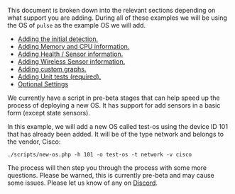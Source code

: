 This document is broken down into the relevant sections depending on
what support you are adding. During all of these examples we will be
using the OS of `pulse` as the example OS we will add.

- [Adding the initial detection.](os/Initial-Detection.md)
- [Adding Memory and CPU information.](os/Mem-CPU-Information.md)
- [Adding Health / Sensor information.](os/Health-Information.md)
- [Adding Wireless Sensor information.](os/Wireless-Sensors.md)
- [Adding custom graphs.](os/Custom-Graphs.md)
- [Adding Unit tests (required).](os/Test-Units.md)
- [Optional Settings](os/Settings.md)

We currently have a script in pre-beta stages that can help speed up
the process of deploying a new OS. It has support for add sensors in a
basic form (except state sensors).

In this example, we will add a new OS called test-os using the device
ID 101 that has already been added. It will be of the type network and
belongs to the vendor, Cisco:

`./scripts/new-os.php -h 101 -o test-os -t network -v cisco`

The process will then step you through the process with some more
questions. Please be warned, this is  currently pre-beta and may cause
some issues. Please let us know of any on [Discord](https://t.libren.ms/discord).




